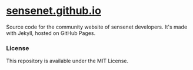 # [sensenet.github.io](https://community.sensenet.com)

Source code for the community website of sensenet developers. It's made with Jekyll, hosted on GitHub Pages.

### License
This repository is available under the MIT License.
